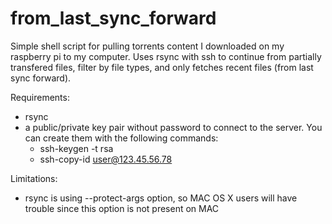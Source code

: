 # from_last_sync_forward

Simple shell script for pulling torrents content I downloaded on my raspberry pi to my computer. Uses rsync with ssh to continue from partially transfered files, filter by file types, and only fetches recent files (from last sync forward).

Requirements:
- rsync
- a public/private key pair without password to connect to the server. You can create them with the following commands:
    * ssh-keygen -t rsa
    * ssh-copy-id user@123.45.56.78

Limitations:
- rsync is using --protect-args option, so MAC OS X users will have trouble since this option is not present on MAC
